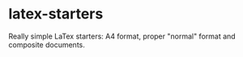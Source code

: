 # latex-starters
Really simple LaTex starters: A4 format, proper "normal" format and composite documents.
